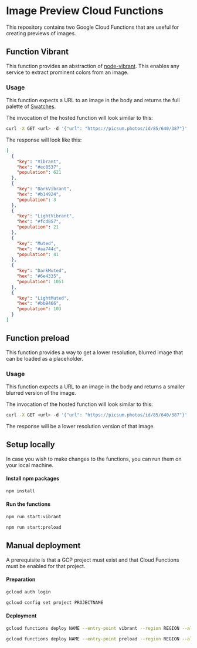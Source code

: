 # Image Preview Cloud Functions

This repository contains two Google Cloud Functions that are useful for creating previews of images.

## Function Vibrant

This function provides an abstraction of [node-vibrant](https://github.com/Vibrant-Colors/node-vibrant).
This enables any service to extract prominent colors from an image.

### Usage

This function expects a URL to an image in the body and returns the full palette
of [Swatches](https://github.com/Vibrant-Colors/node-vibrant#vibrantswatch).

The invocation of the hosted function will look similar to this:

```bash
curl -X GET <url> -d '{"url": "https://picsum.photos/id/85/640/387"}'
```

The response will look like this:

```json
[
  {
    "key": "Vibrant",
    "hex": "#ec8537",
    "population": 621
  },
  {
    "key": "DarkVibrant",
    "hex": "#b14924",
    "population": 3
  },
  {
    "key": "LightVibrant",
    "hex": "#fcd857",
    "population": 21
  },
  {
    "key": "Muted",
    "hex": "#aa744c",
    "population": 41
  },
  {
    "key": "DarkMuted",
    "hex": "#6e4335",
    "population": 1051
  },
  {
    "key": "LightMuted",
    "hex": "#bb9466",
    "population": 103
  }
]
```

## Function preload

This function provides a way to get a lower resolution, blurred image that can be loaded as a placeholder.

### Usage

This function expects a URL to an image in the body and returns a smaller blurred version of the image.

The invocation of the hosted function will look similar to this:

```bash
curl -X GET <url> -d '{"url": "https://picsum.photos/id/85/640/387"}'
```

The response will be a lower resolution version of that image.

## Setup locally

In case you wish to make changes to the functions, you can run them on your local machine.

#### Install npm packages

```bash
npm install
```

#### Run the functions

```bash
npm run start:vibrant
```

```bash
npm run start:preload
```

## Manual deployment

A prerequisite is that a GCP project must exist and that Cloud Functions must be enabled for that project.

#### Preparation

```bash
gcloud auth login
```

```bash
gcloud config set project PROJECTNAME
```

#### Deployment

```bash
gcloud functions deploy NAME --entry-point vibrant --region REGION --allow-unauthenticated --trigger-http --runtime nodejs16
```

```bash
gcloud functions deploy NAME --entry-point preload --region REGION --allow-unauthenticated --trigger-http --runtime nodejs16
```
